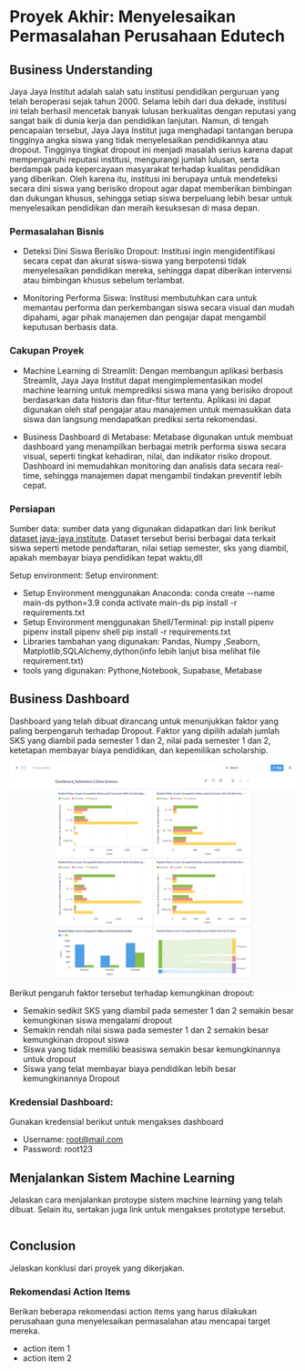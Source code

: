 # Proyek Akhir: Menyelesaikan Permasalahan Perusahaan Edutech

## Business Understanding
Jaya Jaya Institut adalah salah satu institusi pendidikan perguruan yang telah beroperasi sejak tahun 2000. Selama lebih dari dua dekade, institusi ini telah berhasil mencetak banyak lulusan berkualitas dengan reputasi yang sangat baik di dunia kerja dan pendidikan lanjutan. Namun, di tengah pencapaian tersebut, Jaya Jaya Institut juga menghadapi tantangan berupa tingginya angka siswa yang tidak menyelesaikan pendidikannya atau dropout. Tingginya tingkat dropout ini menjadi masalah serius karena dapat mempengaruhi reputasi institusi, mengurangi jumlah lulusan, serta berdampak pada kepercayaan masyarakat terhadap kualitas pendidikan yang diberikan. Oleh karena itu, institusi ini berupaya untuk mendeteksi secara dini siswa yang berisiko dropout agar dapat memberikan bimbingan dan dukungan khusus, sehingga setiap siswa berpeluang lebih besar untuk menyelesaikan pendidikan dan meraih kesuksesan di masa depan.

### Permasalahan Bisnis
* Deteksi Dini Siswa Berisiko Dropout:
Institusi ingin mengidentifikasi secara cepat dan akurat siswa-siswa yang berpotensi tidak menyelesaikan pendidikan mereka, sehingga dapat diberikan intervensi atau bimbingan khusus sebelum terlambat.

* Monitoring Performa Siswa:
Institusi membutuhkan cara untuk memantau performa dan perkembangan siswa secara visual dan mudah dipahami, agar pihak manajemen dan pengajar dapat mengambil keputusan berbasis data.

### Cakupan Proyek
* Machine Learning di Streamlit:
Dengan membangun aplikasi berbasis Streamlit, Jaya Jaya Institut dapat mengimplementasikan model machine learning untuk memprediksi siswa mana yang berisiko dropout berdasarkan data historis dan fitur-fitur tertentu. Aplikasi ini dapat digunakan oleh staf pengajar atau manajemen untuk memasukkan data siswa dan langsung mendapatkan prediksi serta rekomendasi.

* Business Dashboard di Metabase:
Metabase digunakan untuk membuat dashboard yang menampilkan berbagai metrik performa siswa secara visual, seperti tingkat kehadiran, nilai, dan indikator risiko dropout. Dashboard ini memudahkan monitoring dan analisis data secara real-time, sehingga manajemen dapat mengambil tindakan preventif lebih cepat.

### Persiapan

Sumber data: sumber data yang digunakan didapatkan dari link berikut [dataset jaya-jaya institute](https://github.com/dicodingacademy/dicoding_dataset/blob/main/students_performance/README.md). Dataset tersebut berisi berbagai data terkait siswa seperti metode pendaftaran, nilai setiap semester, sks yang diambil, apakah membayar biaya pendidikan tepat waktu,dll

Setup environment:
Setup environment:
* Setup Environment menggunakan Anaconda:
conda create --name main-ds python=3.9
conda activate main-ds
pip install -r requirements.txt
* Setup Environment menggunakan Shell/Terminal:
pip install pipenv
pipenv install
pipenv shell
pip install -r requirements.txt
* Libraries tambahan yang digunakan: Pandas, Numpy ,Seaborn, Matplotlib,SQLAlchemy,dython(info lebih lanjut bisa melihat file requirement.txt)
* tools yang digunakan: Pythone,Notebook, Supabase, Metabase


## Business Dashboard
Dashboard yang telah dibuat dirancang untuk menunjukkan faktor yang paling berpengaruh terhadap Dropout. Faktor yang dipilih adalah jumlah SKS yang diambil pada semester 1 dan 2, nilai pada semester 1 dan 2, ketetapan membayar biaya pendidikan, dan kepemilikan scholarship.

![Alt text](abdullah_rayhan_eden-dashboard.png)
Berikut pengaruh faktor tersebut terhadap kemungkinan dropout:
* Semakin sedikit SKS yang diambil pada semester 1 dan 2 semakin besar kemungkinan siswa mengalami dropout
* Semakin rendah nilai siswa pada semester 1 dan 2 semakin besar kemungkinan dropout siswa
* Siswa yang tidak memiliki beasiswa semakin besar kemungkinannya untuk dropout
* Siswa yang telat membayar biaya pendidikan lebih besar kemungkinannya Dropout


### Kredensial Dashboard:
Gunakan kredensial berikut untuk mengakses dashboard
* Username: root@mail.com  
* Password: root123



## Menjalankan Sistem Machine Learning
Jelaskan cara menjalankan protoype sistem machine learning yang telah dibuat. Selain itu, sertakan juga link untuk mengakses prototype tersebut.

```

```

## Conclusion
Jelaskan konklusi dari proyek yang dikerjakan.

### Rekomendasi Action Items
Berikan beberapa rekomendasi action items yang harus dilakukan perusahaan guna menyelesaikan permasalahan atau mencapai target mereka.
- action item 1
- action item 2
